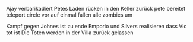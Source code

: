 Ajay verbarikadiert Petes Laden
rücken in den Keller zurück
pete bereitet teleport circle vor
auf einmal fallen alle zombies um

Kampf gegen Johnes ist zu ende
Emporio und Silvers realisieren dass Vic tot ist
Die Toten werden in der Villa zurück gelassen
